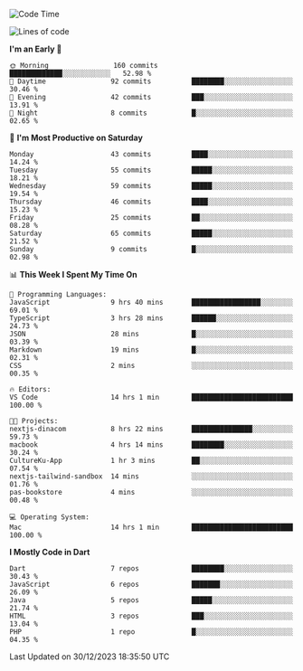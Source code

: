 <!--START_SECTION:waka-->
![Code Time](http://img.shields.io/badge/Code%20Time-110%20hrs%2057%20mins-blue)

![Lines of code](https://img.shields.io/badge/From%20Hello%20World%20I%27ve%20Written-192.5%20thousand%20lines%20of%20code-blue)

**I'm an Early 🐤** 

```text
🌞 Morning                160 commits         █████████████░░░░░░░░░░░░   52.98 % 
🌆 Daytime                92 commits          ████████░░░░░░░░░░░░░░░░░   30.46 % 
🌃 Evening                42 commits          ███░░░░░░░░░░░░░░░░░░░░░░   13.91 % 
🌙 Night                  8 commits           █░░░░░░░░░░░░░░░░░░░░░░░░   02.65 % 
```
📅 **I'm Most Productive on Saturday** 

```text
Monday                   43 commits          ████░░░░░░░░░░░░░░░░░░░░░   14.24 % 
Tuesday                  55 commits          █████░░░░░░░░░░░░░░░░░░░░   18.21 % 
Wednesday                59 commits          █████░░░░░░░░░░░░░░░░░░░░   19.54 % 
Thursday                 46 commits          ████░░░░░░░░░░░░░░░░░░░░░   15.23 % 
Friday                   25 commits          ██░░░░░░░░░░░░░░░░░░░░░░░   08.28 % 
Saturday                 65 commits          █████░░░░░░░░░░░░░░░░░░░░   21.52 % 
Sunday                   9 commits           █░░░░░░░░░░░░░░░░░░░░░░░░   02.98 % 
```


📊 **This Week I Spent My Time On** 

```text
💬 Programming Languages: 
JavaScript               9 hrs 40 mins       █████████████████░░░░░░░░   69.01 % 
TypeScript               3 hrs 28 mins       ██████░░░░░░░░░░░░░░░░░░░   24.73 % 
JSON                     28 mins             █░░░░░░░░░░░░░░░░░░░░░░░░   03.39 % 
Markdown                 19 mins             █░░░░░░░░░░░░░░░░░░░░░░░░   02.31 % 
CSS                      2 mins              ░░░░░░░░░░░░░░░░░░░░░░░░░   00.35 % 

🔥 Editors: 
VS Code                  14 hrs 1 min        █████████████████████████   100.00 % 

🐱‍💻 Projects: 
nextjs-dinacom           8 hrs 22 mins       ███████████████░░░░░░░░░░   59.73 % 
macbook                  4 hrs 14 mins       ████████░░░░░░░░░░░░░░░░░   30.24 % 
CultureKu-App            1 hr 3 mins         ██░░░░░░░░░░░░░░░░░░░░░░░   07.54 % 
nextjs-tailwind-sandbox  14 mins             ░░░░░░░░░░░░░░░░░░░░░░░░░   01.76 % 
pas-bookstore            4 mins              ░░░░░░░░░░░░░░░░░░░░░░░░░   00.48 % 

💻 Operating System: 
Mac                      14 hrs 1 min        █████████████████████████   100.00 % 
```

**I Mostly Code in Dart** 

```text
Dart                     7 repos             ████████░░░░░░░░░░░░░░░░░   30.43 % 
JavaScript               6 repos             ███████░░░░░░░░░░░░░░░░░░   26.09 % 
Java                     5 repos             █████░░░░░░░░░░░░░░░░░░░░   21.74 % 
HTML                     3 repos             ███░░░░░░░░░░░░░░░░░░░░░░   13.04 % 
PHP                      1 repo              █░░░░░░░░░░░░░░░░░░░░░░░░   04.35 % 
```




 Last Updated on 30/12/2023 18:35:50 UTC
<!--END_SECTION:waka-->

